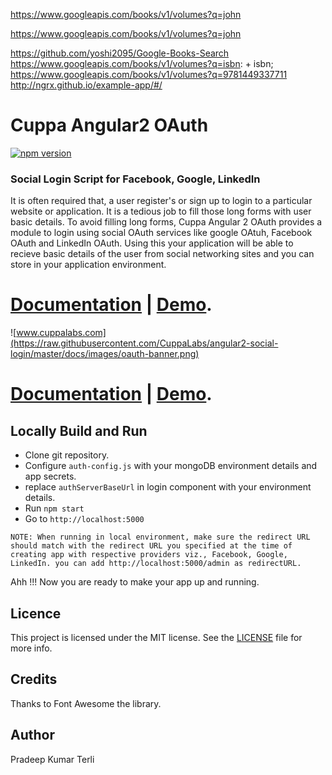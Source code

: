 
https://www.googleapis.com/books/v1/volumes?q=john

https://www.googleapis.com/books/v1/volumes?q=john


https://github.com/yoshi2095/Google-Books-Search
https://www.googleapis.com/books/v1/volumes?q=isbn: + isbn;
https://www.googleapis.com/books/v1/volumes?q=9781449337711
http://ngrx.github.io/example-app/#/



# Cuppa Angular2 OAuth
[![npm version](https://img.shields.io/npm/v/cuppa-angular2-oauth.svg)](https://www.npmjs.com/package/cuppa-angular2-oauth)

### Social Login Script for Facebook, Google, LinkedIn
It is often required that, a user register's or sign up to login to a particular website or application. It is a tedious job to fill those long forms with user basic details. To avoid filling long forms, Cuppa Angular 2 OAuth provides a module to login using social OAuth services like google OAtuh, Facebook OAuth and LinkedIn OAuth. Using this your application will be able to recieve basic details of the user from social networking sites and you can store in your application environment.

# [Documentation](https://cuppalabs.github.io/ng2-social-login/documentation) | [Demo](https://cuppa-angular2-oauth.herokuapp.com/login).

![www.cuppalabs.com](https://raw.githubusercontent.com/CuppaLabs/angular2-social-login/master/docs/images/oauth-banner.png)


# [Documentation](https://cuppalabs.github.io/ng2-social-login/documentation) | [Demo](https://cuppa-angular2-oauth.herokuapp.com/login).

## Locally Build and Run
- Clone git repository.
- Configure `auth-config.js` with your mongoDB environment details and app secrets.
- replace `authServerBaseUrl` in login component with your environment details.
- Run `npm start`
- Go to `http://localhost:5000`

`NOTE: When running in local environment, make sure the redirect URL should match with the redirect URL you specified at the time of creating app with respective providers viz., Facebook, Google, LinkedIn. you can add http://localhost:5000/admin as redirectURL.`

Ahh !!! Now you are ready to make your app up and running.

## Licence

This project is licensed under the MIT license. See the [LICENSE](LICENSE) file for more info.

## Credits
Thanks to Font Awesome the library.

## Author
Pradeep Kumar Terli


